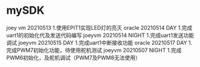 # mySDK
joey vm 20210513
    1.使用EPIT1实现LED灯的亮灭
oracle 20210514 DAY
    1.完成uart1的初始化代及发送代码编写
joeyvm 20210514 NIGHT
    1.完成uart1发送功能调试
joeyvm 20210515 DAY
    1.完成uart1中断接收功能
oracle 20210517 DAY
	1.完成PWM7初始化功能，待使用舵机测试
joeyvm 20210507 NIGHT
	1.完成PWM6初始化，及舵机调试（PWM7及PWM8无法使用）